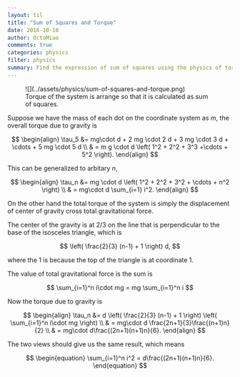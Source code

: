 ```yaml
---
layout: til
title: "Sum of Squares and Torque"
date: 2016-10-10
author: OctoMiao
comments: true
categories: physics
filter: physics
summary: Find the expression of sum of squares using the physics of torque.
---
```



<figure markdown="1">
![](../assets/physics/sum-of-squares-and-torque.png)
<figcaption>
Torque of the system is arrange so that it is calculated as sum of squares.
</figcaption>
</figure>

Suppose we have the mass of each dot on the coordinate system as $m$, the overall torque due to gravity is

$$
\begin{align}
\tau_5 &= mg\cdot d + 2 mg \cdot 2 d + 3 mg \cdot 3 d + \cdots + 5 mg \cdot 5 d \\
& = m g \cdot d \left( 1^2 + 2^2 + 3^3 +\cdots + 5^2 \right).
\end{align}
$$

This can be generalized to arbitary $n$,

$$
\begin{align}
\tau_n &= mg \cdot d \left( 1^2 + 2^2 + 3^2 + \cdots + n^2 \right) \\
& = mg\cdot d \sum_{i=1} i^2.
\end{align}
$$

On the other hand the total torque of the system is simply the displacement of center of gravity cross total gravitational force.

The center of the gravity is at $2/3$ on the line that is perpendicular to the base of the isosceles triangle, which is

$$
 \left( \frac{2}{3} (n-1) + 1 \right) d,
$$

where the $1$ is because the top of the triangle is at coordinate 1.

The value of total gravitational force is the sum is

$$
\sum_{i=1}^n i\cdot mg = mg \sum_{i=1}^n i   
$$

Now the torque due to gravity is

$$
\begin{align}
\tau_n &= d \left( \frac{2}{3} (n-1) + 1 \right) \left( \sum_{i=1}^n i\cdot mg \right) \\
& = mg\cdot d \frac{2n+1}{3}\frac{(n+1)n}{2} \\
& = mg\cdot d\frac{(2n+1)(n+1)n}{6}.
\end{align}
$$

The two views should give us the same result, which means

$$
\begin{equation}
\sum_{i=1}^n i^2 = d\frac{(2n+1)(n+1)n}{6}.
\end{equation}
$$
